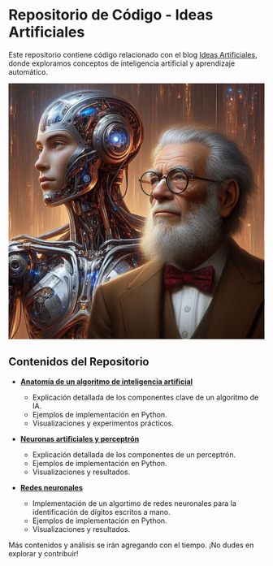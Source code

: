 # Repositorio de Código - Ideas Artificiales

Este repositorio contiene código relacionado con el blog [Ideas Artificiales](https://www.ideas-artificiales.es), donde exploramos conceptos de inteligencia artificial y aprendizaje automático.

![Descripción de la imagen](RDIsaac.jpeg)

## Contenidos del Repositorio

- **[Anatomía de un algoritmo de inteligencia artificial](https://github.com/DrAnonimo/IdeasArtificiales/tree/main/Anatom%C3%ADaAlgoritmoIA)**
  - Explicación detallada de los componentes clave de un algoritmo de IA.
  - Ejemplos de implementación en Python.
  - Visualizaciones y experimentos prácticos.
 

- **[Neuronas artificiales y perceptrón](https://github.com/DrAnonimo/IdeasArtificiales/tree/neurona-artificial/NeuronasArtificialesPerceptron)**
  - Explicación detallada de los componentes de un perceptrón.
  - Ejemplos de implementación en Python.
  - Visualizaciones y resultados.

- **[Redes neuronales](https://github.com/DrAnonimo/IdeasArtificiales/tree/AgenticAI/RedesNeuronales)**
  - Implementación de un algortimo de redes neuronales para la identificación de dígitos escritos a mano.
  - Ejemplos de implementación en Python.
  - Visualizaciones y resultados.

Más contenidos y análisis se irán agregando con el tiempo. ¡No dudes en explorar y contribuir!

